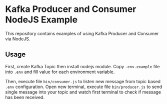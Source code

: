 # Kafka Producer and Consumer NodeJS Example

This repository contains examples of using Kafka Producer and Consumer via NodeJS.

## Usage

First, create Kafka Topic then install nodejs module. Copy `.env.example` file into `.env` and fill value for each environment variable.

Then, execute file `bin/consumer.js` to listen new message from topic based `.env` configuration. Open new terminal, execute file `bin/producer.js` to send single message into your topic and watch first terminal to check if message has been received.
